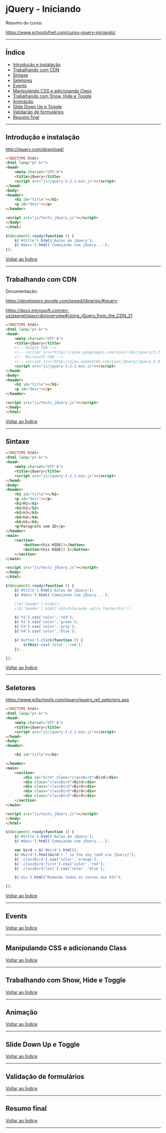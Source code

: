 # jQuery - Iniciando

Resumo do curso:

https://www.schoolofnet.com/curso-jquery-iniciando/

---

## Índice

- [Introdução e instalação](#parte1)
- [Trabalhando com CDN](#parte2)
- [Sintaxe](#parte3)
- [Seletores](#parte4)    
- [Events](#parte5)    
- [Manipulando CSS e adicionando Class](#parte6)    
- [Trabalhando com Show, Hide e Toggle](#parte7)
- [Animação](#parte8)    
- [Slide Down Up e Toggle](#parte9)    
- [Validação de formulários](#parte10)    
- [Resumo final](#parte11)    

---

## <a name="parte1">Introdução e instalação</a>

http://jquery.com/download/

```html
<!DOCTYPE html>
<html lang="pt-br">
<head>
    <meta charset="UTF-8">
    <title>jQuery</title>
    <script src="js/jquery-3.2.1.min.js"></script>
</head>
<body>
<header>
    <h1 id="title"></h1>
    <p id="desc"></p>
</header>

<script src="js/tests_jQuery.js"></script>
</body>
</html>
```

```javascript
$(document).ready(function () {
    $('#title').html('Aulas de jQuery');
    $('#desc').html('Começando com jQuery...');
});
```

[Voltar ao Índice](#indice)

---

## <a name="parte2">Trabalhando com CDN</a>

Documentação:

https://developers.google.com/speed/libraries/#jquery

https://docs.microsoft.com/en-us/aspnet/ajax/cdn/overview#Using_jQuery_from_the_CDN_21

```html
<!DOCTYPE html>
<html lang="pt-br">
<head>
    <meta charset="UTF-8">
    <title>jQuery</title>
    <!-- Google CDN -->
    <!-- <script src="https://ajax.googleapis.com/ajax/libs/jquery/3.2.1/jquery.min.js"></script> -->
    <!-- Microsoft CDN -->
    <!-- <script src="http://ajax.aspnetcdn.com/ajax/jQuery/jquery-2.0.0.min.js"></script> -->
    <script src="js/jquery-3.2.1.min.js"></script>
</head>
<body>
<header>
    <h1 id="title"></h1>
    <p id="desc"></p>
</header>

<script src="js/tests_jQuery.js"></script>
</body>
</html>
```

[Voltar ao Índice](#indice)

---

## <a name="parte3">Sintaxe</a>

```html
<!DOCTYPE html>
<html lang="pt-br">
<head>
    <meta charset="UTF-8">
    <title>jQuery</title>
    <script src="js/jquery-3.2.1.min.js"></script>
</head>
<body>
<header>
    <h1 id="title"></h1>
    <p id="desc"></p>
    <h1>H1</h1>
    <h2>h2</h2>
    <h3>h3</h3>
    <h4>h4</h4>
    <h5>h5</h5>
    <p>Paragrafo sem ID</p>
</header>
<main>
    <section>
        <button>this HIDE()</button>
        <button>this HIDE() 2</button>
    </section>
</main>

<script src="js/tests_jQuery.js"></script>
</body>
</html>
```
```javascript
$(document).ready(function () {
    $('#title').html('Aulas de jQuery');
    $('#desc').html('Começando com jQuery...');

    //$('header').hide();
    //$('header').html('<h1>Colocando outro Texto</h1>');

    $('h1').css('color','red');
    $('h2').css('color','green');
    $('h3').css('color','gray');
    $('h4').css('color','blue');

    $('button').click(function () {
        $(this).css('color','red');
    });

});
```

[Voltar ao Índice](#indice)

---

## <a name="parte4">Seletores</a>

https://www.w3schools.com/jquery/jquery_ref_selectors.asp

```html
<!DOCTYPE html>
<html lang="pt-br">
<head>
    <meta charset="UTF-8">
    <title>jQuery</title>
    <script src="js/jquery-3.2.1.min.js"></script>
</head>
<body>
<header>

    <h1 id="title"></h1>

</header>
<main>
    <section>
        <div id="bird" class="classBird">Bird</div>
        <div class="classBird">Bird</div>
        <div class="classBird">Bird</div>
        <div class="classBird">Bird</div>
        <div class="classBird">Bird</div>
    </section>
</main>

<script src="js/tests_jQuery.js"></script>
</body>
</html>
```

```javascript
$(document).ready(function () {
    $('#title').html('Aulas de jQuery');
    $('#desc').html('Começando com jQuery...');

    var bird = $('#bird').html();
    $('#bird').html(bird + " in the sky (add via jQuery)");
    $('.classBird').css('color','orange');
    $('.classBird:first').css('color','red');
    $('.classBird:last').css('color','blue');

    $('div').html("Mudando todos os textos das DIV");

});
```


[Voltar ao Índice](#indice)

---

## <a name="parte5">Events</a>


[Voltar ao Índice](#indice)

---

## <a name="parte6">Manipulando CSS e adicionando Class</a>


[Voltar ao Índice](#indice)

---

## <a name="parte7">Trabalhando com Show, Hide e Toggle</a>


[Voltar ao Índice](#indice)

---

## <a name="parte8">Animação</a>


[Voltar ao Índice](#indice)

---

## <a name="parte9">Slide Down Up e Toggle</a>


[Voltar ao Índice](#indice)

---

## <a name="parte10">Validação de formulários</a>


[Voltar ao Índice](#indice)

---

## <a name="parte11">Resumo final</a>


[Voltar ao Índice](#indice)

---